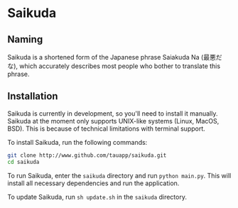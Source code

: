 # Saikuda
## Naming
Saikuda is a shortened form of the Japanese phrase Saiakuda Na (最悪だ な), which accurately describes most people who bother to translate this phrase.
## Installation
Saikuda is currently in development, so you'll need to install it manually.
Saikuda at the moment only supports UNIX-like systems (Linux, MacOS, BSD). This is because of technical limitations with terminal support.

To install Saikuda, run the following commands:
```sh
git clone http://www.github.com/tauapp/saikuda.git
cd saikuda
```

To run Saikuda, enter the `saikuda` directory and run `python main.py`. This will install all necessary dependencies and run the application.

To update Saikuda, run `sh update.sh` in the `saikuda` directory.